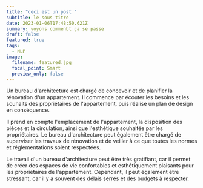 ```yaml
---
title: "ceci est un post "
subtitle: le sous titre
date: 2023-01-06T17:48:50.621Z
summary: voyons commenbt ça se passe
draft: false
featured: true
tags:
  - NLP
image:
  filename: featured.jpg
  focal_point: Smart
  preview_only: false
---
```

Un bureau d'architecture est chargé de concevoir et de planifier la rénovation d'un appartement. Il commence par écouter les besoins et les souhaits des propriétaires de l'appartement, puis réalise un plan de design en conséquence.

Il prend en compte l'emplacement de l'appartement, la disposition des pièces et la circulation, ainsi que l'esthétique souhaitée par les propriétaires. Le bureau d'architecture peut également être chargé de superviser les travaux de rénovation et de veiller à ce que toutes les normes et réglementations soient respectées.

Le travail d'un bureau d'architecture peut être très gratifiant, car il permet de créer des espaces de vie confortables et esthétiquement plaisants pour les propriétaires de l'appartement. Cependant, il peut également être stressant, car il y a souvent des délais serrés et des budgets à respecter.